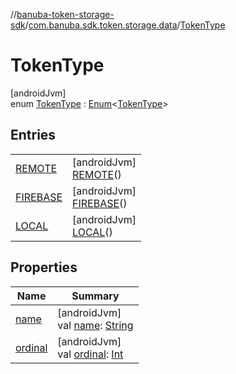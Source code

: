 //[banuba-token-storage-sdk](../../../index.md)/[com.banuba.sdk.token.storage.data](../index.md)/[TokenType](index.md)

# TokenType

[androidJvm]\
enum [TokenType](index.md) : [Enum](https://kotlinlang.org/api/latest/jvm/stdlib/kotlin/-enum/index.html)&lt;[TokenType](index.md)&gt;

## Entries

| | |
|---|---|
| [REMOTE](-r-e-m-o-t-e/index.md) | [androidJvm]<br>[REMOTE](-r-e-m-o-t-e/index.md)() |
| [FIREBASE](-f-i-r-e-b-a-s-e/index.md) | [androidJvm]<br>[FIREBASE](-f-i-r-e-b-a-s-e/index.md)() |
| [LOCAL](-l-o-c-a-l/index.md) | [androidJvm]<br>[LOCAL](-l-o-c-a-l/index.md)() |

## Properties

| Name | Summary |
|---|---|
| [name](../../com.banuba.sdk.token.storage.license/-editor-license/-client-type/-t-r-i-a-l/index.md#-372974862%2FProperties%2F248083999) | [androidJvm]<br>val [name](../../com.banuba.sdk.token.storage.license/-editor-license/-client-type/-t-r-i-a-l/index.md#-372974862%2FProperties%2F248083999): [String](https://kotlinlang.org/api/latest/jvm/stdlib/kotlin/-string/index.html) |
| [ordinal](../../com.banuba.sdk.token.storage.license/-editor-license/-client-type/-t-r-i-a-l/index.md#-739389684%2FProperties%2F248083999) | [androidJvm]<br>val [ordinal](../../com.banuba.sdk.token.storage.license/-editor-license/-client-type/-t-r-i-a-l/index.md#-739389684%2FProperties%2F248083999): [Int](https://kotlinlang.org/api/latest/jvm/stdlib/kotlin/-int/index.html) |
